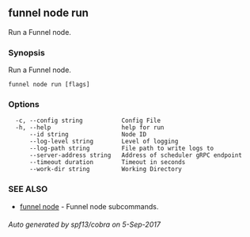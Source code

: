 ## funnel node run

Run a Funnel node.

### Synopsis


Run a Funnel node.

```
funnel node run [flags]
```

### Options

```
  -c, --config string           Config File
  -h, --help                    help for run
      --id string               Node ID
      --log-level string        Level of logging
      --log-path string         File path to write logs to
      --server-address string   Address of scheduler gRPC endpoint
      --timeout duration        Timeout in seconds
      --work-dir string         Working Directory
```

### SEE ALSO
* [funnel node](funnel_node.md)	 - Funnel node subcommands.

###### Auto generated by spf13/cobra on 5-Sep-2017
